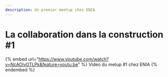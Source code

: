 ```yaml
---
description: Un premier meetup chez ENIA
---
```


# La collaboration dans la construction #1

{% embed url="https://www.youtube.com/watch?v=NcAOlvGTLPk&feature=youtu.be" %}
Video du metup #1 chez ENIA
{% endembed %}



